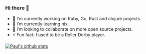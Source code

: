 ### Hi there 👋

<!--
**pauldub/pauldub** is a ✨ _special_ ✨ repository because its `README.md` (this file) appears on your GitHub profile.

Here are some ideas to get you started:

- 🌱 I’m currently learning ...
- 👯 I’m looking to collaborate on ...
- 🤔 I’m looking for help with ...
- 💬 Ask me about ...
- 📫 How to reach me: ...
- 😄 Pronouns: ...
- ⚡ Fun fact: ...
-->

- 🔭 I’m currently working on Ruby, Go, Rust and clojure projects.
- 🌱 I’m currently learning nix.
- 👯 I’m looking to collaborate on more open source projects.
- ⚡ Fun fact: I used to be a Roller Derby player.

[![Paul's github stats](https://github-readme-stats.vercel.app/api?username=pauldub&count_private=true&show_icons=true&theme=buefy&include_all_commits=true)](https://github.com/pauldub)
